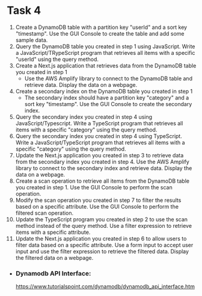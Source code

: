 # Task 4
1. Create a DynamoDB table with a partition key "userId" and a sort key "timestamp". Use the GUI Console to create the table and add some sample data.
2. Query the DynamoDB table you created in step 1 using JavaScript. Write a JavaScript/TRypeScript program that retrieves all items with a specific "userId" using the query method.
3. Create a Next.js application that retrieves data from the DynamoDB table you created in step 1
   - Use the AWS Amplify library to connect to the DynamoDB table and retrieve data. Display the data on a webpage.  
4. Create a secondary index on the DynamoDB table you created in step 1
   - The secondary index should have a partition key "category" and a sort key "timestamp". Use the GUI Console to create the secondary index. 
5. Query the secondary index you created in step 4 using JavaScript/Typescript. Write a TypeScript program that retrieves all items with a specific "category" using the query method.
6. Query the secondary index you created in step 4 using TypeScript. Write a JavaScript/TypeScript program that retrieves all items with a specific "category" using the query method.
7. Update the Next.js application you created in step 3 to retrieve data from the secondary index you created in step 4. Use the AWS Amplify library to connect to the secondary index and retrieve data. Display the data on a webpage.
8. Create a scan operation to retrieve all items from the DynamoDB table you created in step 1. Use the GUI Console to perform the scan operation.
9. Modify the scan operation you created in step 7 to filter the results based on a specific attribute. Use the GUI Console to perform the filtered scan operation.
10. Update the TypeScript program you created in step 2 to use the scan method instead of the query method. Use a filter expression to retrieve items with a specific attribute.
11. Update the Next.js application you created in step 6 to allow users to filter data based on a specific attribute. Use a form input to accept user input and use the filter expression to retrieve the filtered data. Display the filtered data on a webpage.

- ### Dynamodb API Interface:
    https://www.tutorialspoint.com/dynamodb/dynamodb_api_interface.htm
